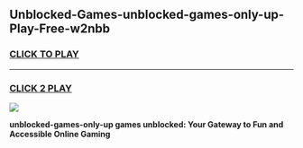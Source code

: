 
## Unblocked-Games-unblocked-games-only-up-Play-Free-w2nbb
<h3>
<a href="https://premium76.site?title=unblocked-games-only-up&ref=20M">CLICK TO PLAY</a></h3>
<hr>

<h3>
<a href="https://premium76.site?title=unblocked-games-only-up&ref=20M">CLICK 2 PLAY</a>
  
</h3>

<a href="https://premium76.site?title=unblocked-games-only-up&ref=19M"><img src="https://clearcache.store/games.png"></a>


**unblocked-games-only-up games unblocked: Your Gateway to Fun and Accessible Online Gaming**
